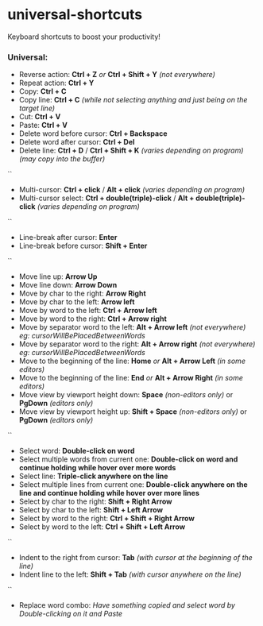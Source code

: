 # universal-shortcuts
Keyboard shortcuts to boost your productivity!



### Universal:
* Reverse action: **Ctrl + Z** *or* **Ctrl + Shift + Y** *(not everywhere)*
* Repeat action: **Ctrl + Y**
* Copy: **Ctrl + C**
* Copy line: **Ctrl + C** *(while not selecting anything and just being on the target line)*
* Cut: **Ctrl + V**
* Paste: **Ctrl + V**
* Delete word before cursor: **Ctrl + Backspace**
* Delete word after cursor: **Ctrl + Del**
* Delete line: **Ctrl + D** / **Ctrl + Shift + K** *(varies depending on program)* *(may copy into the buffer)*

``

* Multi-cursor: **Ctrl + click** / **Alt + click** *(varies depending on program)*
* Multi-cursor select: **Ctrl + double(triple)-click** / **Alt + double(triple)-click** *(varies depending on program)*

``

* Line-break after cursor: **Enter**
* Line-break before cursor: **Shift + Enter**

``

* Move line up: **Arrow Up**
* Move line down: **Arrow Down**
* Move by char to the right: **Arrow Right**
* Move by char to the left: **Arrow left**
* Move by word to the left: **Ctrl + Arrow left**
* Move by word to the right: **Ctrl + Arrow right**
* Move by separator word to the left: **Alt + Arrow left** *(not everywhere)* *eg: cursorWillBePlacedBetweenWords*
* Move by separator word to the right: **Alt + Arrow right** *(not everywhere)* *eg: cursorWillBePlacedBetweenWords*
* Move to the beginning of the line: **Home** *or* **Alt + Arrow Left** *(in some editors)*
* Move to the beginning of the line: **End** *or* **Alt + Arrow Right** *(in some editors)*
* Move view by viewport height down: **Space** *(non-editors only)* or **PgDown** *(editors only)*
* Move view by viewport height up: **Shift + Space** *(non-editors only)* or **PgDown** *(editors only)*

``

* Select word: **Double-click on word**
* Select multiple words from current one: **Double-click on word and continue holding while hover over more words**
* Select line: **Triple-click anywhere on the line**
* Select multiple lines from current one: **Double-click anywhere on the line and continue holding while hover over more lines**
* Select by char to the right: **Shift +  Right Arrow**
* Select by char to the left: **Shift +  Left Arrow**
* Select by word to the right: **Ctrl + Shift +  Right Arrow**
* Select by word to the left: **Ctrl + Shift +  Left Arrow**

``

* Indent to the right from cursor: **Tab** *(with cursor at the beginning of the line)*
* Indent line to the left: **Shift + Tab** *(with cursor anywhere on the line)*

``

* Replace word combo: *Have something copied and select word by Double-clicking on it and Paste*


